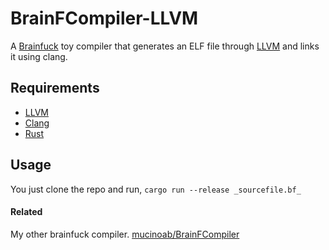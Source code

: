 # BrainFCompiler-LLVM
A [Brainfuck](https://en.wikipedia.org/wiki/Brainfuck) toy compiler that generates an ELF file through [LLVM](https://en.wikipedia.org/wiki/LLVM) and links it using clang.


## Requirements

- [LLVM](https://llvm.org/)
- [Clang](https://en.wikipedia.org/wiki/Clang)
- [Rust](https://www.rust-lang.org/)


## Usage

You just clone the repo and run, ```cargo run --release _sourcefile.bf_```



#### Related
My other brainfuck compiler. [mucinoab/BrainFCompiler](https://github.com/mucinoab/BrainFCompiler) 


